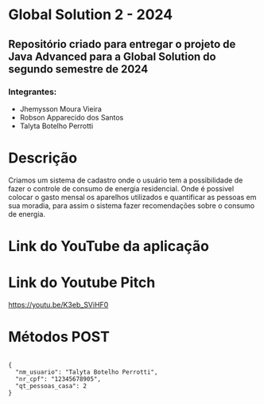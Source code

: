 # Global Solution 2 - 2024

## Repositório criado para entregar o projeto de Java Advanced para a Global Solution do segundo semestre de 2024

### Integrantes:
- Jhemysson Moura Vieira
- Robson Apparecido dos Santos
- Talyta Botelho Perrotti

# Descrição 
Criamos um sistema de cadastro onde o usuário tem a possibilidade de fazer o controle de consumo de energia residencial. Onde é possivel colocar o gasto mensal os aparelhos utilizados e quantificar as pessoas em sua moradia, para assim o sistema fazer recomendações sobre o consumo de energia.

# Link do YouTube da aplicação

# Link do Youtube Pitch

https://youtu.be/K3eb_SViHF0

# Métodos POST

```

{
  "nm_usuario": "Talyta Botelho Perrotti",
  "nr_cpf": "12345678905",
  "qt_pessoas_casa": 2
}

```
